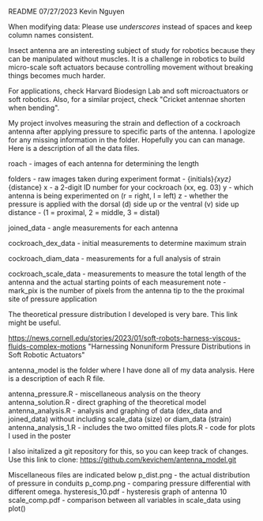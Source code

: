 README
07/27/2023 
Kevin Nguyen

When modifying data: Please use _underscores_ instead of spaces and keep column names consistent. 

Insect antenna are an interesting subject of study for robotics because they can be manipulated without muscles. It is a challenge in robotics to build micro-scale soft actuators because controlling movement without breaking things becomes much harder. 

  For applications, check Harvard Biodesign Lab and soft microactuators or soft robotics.
  Also, for a similar project, check "Cricket antennae shorten when bending".

My project involves measuring the strain and deflection of a cockroach antenna after applying pressure to specific parts of the antenna.
I apologize for any missing information in the folder. Hopefully you can can manage. Here is a description of all the data files.
  
  roach - images of each antenna for determining the length
  
  folders - raw images taken during experiment
    format - {initials}_{xyz}_{distance}
      x - a 2-digit ID number for your cockroach (xx, eg. 03)
      y - which antenna is being experimented on (r = right, l = left)
      z - whether the pressure is applied with the dorsal (d) side up or the ventral (v) side up
      distance - (1 = proximal, 2 = middle, 3 = distal)
  
  joined_data - angle measurements for each antenna
  
  cockroach_dex_data - initial measurements to determine maximum strain
  
  cockroach_diam_data - measurements for a full analysis of strain
  
  cockroach_scale_data - measurements to measure the total length of the antenna and the actual starting points of each measurement
    note - mark_pix is the number of pixels from the antenna tip to the the proximal site of pressure application
    
The theoretical pressure distribution I developed is very bare. This link might be useful. 

  https://news.cornell.edu/stories/2023/01/soft-robots-harness-viscous-fluids-complex-motions
  "Harnessing Nonuniform Pressure Distributions in Soft Robotic Actuators"

antenna_model is the folder where I have done all of my data analysis.
Here is a description of each R file.

  antenna_pressure.R - miscellaneous analysis on the theory
  antenna_solution.R - direct graphing of the theoretical model
  antenna_analysis.R - analysis and graphing of data (dex_data and joined_data) without including scale_data (size) or diam_data (strain)
  antenna_analysis_1.R - includes the two omitted files
  plots.R - code for plots I used in the poster

I also initalized a git repository for this, so you can keep track of changes.
Use this link to clone: https://github.com/kevichem/antenna_model.git

Miscellaneous files are indicated below
  p_dist.png - the actual distribution of pressure in conduits
  p_comp.png - comparing pressure differential with different omega.
  hysteresis_10.pdf - hysteresis graph of antenna 10
  scale_comp.pdf - comparison between all variables in scale_data using plot()


